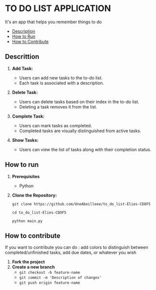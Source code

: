 # TO DO LIST APPLICATION

It's an app that helps you remember things to do

- [Description](#description)
- [How to Run](#how-to-run)
- [How to Contribute](#how-to-contribute)

## Descrittion

1. **Add Task:**
   - Users can add new tasks to the to-do list.
   - Each task is associated with a description.

2. **Delete Task:**
   - Users can delete tasks based on their index in the to-do list.
   - Deleting a task removes it from the list.

3. **Complete Task:**
   - Users can mark tasks as completed.
   - Completed tasks are visually distinguished from active tasks.

4. **Show Tasks:**
   - Users can view the list of tasks along with their completion status.


## How to run

1. **Prerequisites**
   - Python

2. **Clone the Repository:**
   ```
   git clone https://github.com/UneAbeilleee/to_do_list-Elies-CDOF5
   ```
   ```
   cd to_do_list-Elies-CDOF5
   ```
   ```
   python main.py
   ```


## How to contribute

If you want to contribute you can do : add colors to distinguish between completed/unfinished tasks, add due dates, or whatever you wish


1. **Fork the project**
2. **Create a new branch**
    - `git checkout -b feature-name`
    - `git commit -m 'Description of changes'`
    - `git push origin feature-name`
    
    
